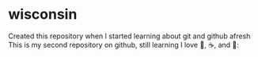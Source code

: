 # wisconsin
 Created this repository when I started learning about git and github afresh
This is my second repository on github, still learning
I love 🍕, ☕, and 💃:
